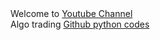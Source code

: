 <html>
Welcome to <a href='http://www.youtube.com/c/美股数据张老师'>Youtube Channel</a><br>
Algo trading <a href=github.com/hktrade''>Github python codes</a><br>
</html>

